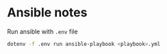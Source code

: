 # Ansible notes

Run ansible with `.env` file

```sh
dotenv -f .env run ansible-playbook <playbook>.yml
```
